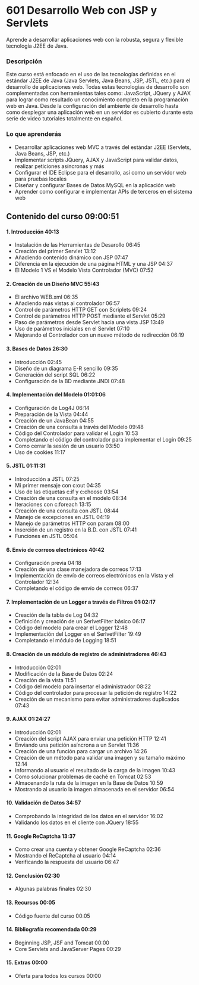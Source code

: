 # 601 Desarrollo Web con JSP y Servlets

Aprende a desarrollar aplicaciones web con la robusta, segura y flexible tecnología J2EE de Java.

### Descripción

Este curso está enfocado en el uso de las tecnologías definidas en el estándar J2EE de Java (Java Servlets, Java Beans, JSP, JSTL, etc.) para el desarrollo de aplicaciones web. Todas estas tecnologías de desarrollo son complementadas con herramientas tales como: JavaScript, JQuery y AJAX para lograr como resultado un conocimiento completo en la programación web en Java. Desde la configuración del ambiente de desarrollo hasta como desplegar una aplicación web en un servidor es cubierto durante esta serie de video tutoriales totalmente en español.

### Lo que aprenderás

* Desarrollar aplicaciones web MVC a través del estándar J2EE (Servlets, Java Beans, JSP, etc.)
* Implementar scripts JQuery, AJAX y JavaScript para validar datos, realizar peticiones asíncronas y más
* Configurar el IDE Eclipse para el desarrollo, así como un servidor web para pruebas locales
* Diseñar y configurar Bases de Datos MySQL en la aplicación web
* Aprender como configurar e implementar APIs de terceros en el sistema web

## Contenido del curso 09:00:51

#### 1. Introducción 40:13

   * Instalación de las Herramientas de Desarollo 06:45
   * Creación del primer Servlet 13:12
   * Añadiendo contenido dinámico con JSP 07:47
   * Diferencia en la ejecución de una página HTML y una JSP 04:37
   * El Modelo 1 VS el Modelo Vista Controlador (MVC) 07:52

#### 2. Creación de un Diseño MVC 55:43

   * El archivo WEB.xml 06:35
   * Añadiendo más vistas al controlador 06:57
   * Control de parámetros HTTP GET con Scriplets 09:24
   * Control de parámetros HTTP POST mediante el Servlet 05:29
   * Paso de parámetros desde Servlet hacia una vista JSP 13:49
   * Uso de parámetros iniciales en el Servlet 07:10
   * Mejorando el Controlador con un nuevo método de redirección 06:19

#### 3. Bases de Datos 26:30

   * Introducción 02:45
   * Diseño de un diagrama E-R sencillo 09:35
   * Generación del script SQL 06:22
   * Configuración de la BD mediante JNDI 07:48

#### 4. Implementación del Modelo 01:01:06

   * Configuración de Log4J 06:14
   * Preparación de la Vista 04:44
   * Creación de un JavaBean 04:55
   * Creación de una consulta a través del Modelo 09:48
   * Código del Controlador para validar el Login 10:53
   * Completando el código del controlador para implementar el Login 09:25
   * Como cerrar la sesión de un usuario 03:50
   * Uso de cookies 11:17

#### 5. JSTL 01:11:31

   * Introducción a JSTL 07:25
   * Mi primer mensaje con c:out 04:35
   * Uso de las etiquetas c:if y c:choose 03:54
   * Creación de una consulta en el modelo 08:34
   * Iteraciones con c:foreach 13:15
   * Creación de una consulta con JSTL 08:44
   * Manejo de excepciones en JSTL 04:19
   * Manejo de parámetros HTTP con param 08:00
   * Inserción de un registro en la B.D. con JSTL 07:41
   * Funciones en JSTL 05:04

#### 6. Envío de correos electrónicos 40:42

   * Configuración previa 04:18
   * Creación de una clase manejadora de correos 17:13
   * Implementación de envío de correos electrónicos en la Vista y el Controlador 12:34
   * Completando el código de envío de correos 06:37

#### 7. Implementación de un Logger a través de Filtros 01:02:17

   * Creación de la tabla de Log 04:32
   * Definición y creación de un SerlvetFilter básico 06:17
   * Código del modelo para crear el Logger 12:48
   * Implementación del Logger en el SerlvetFilter 19:49
   * Completando el módulo de Logging 18:51

#### 8. Creación de un módulo de registro de administradores 46:43

   * Introducción 02:01
   * Modificación de la Base de Datos 02:24
   * Creación de la vista 11:51
   * Código del modelo para insertar el administrador 08:22
   * Código del controlador para procesar la petición de registro 14:22
   * Creación de un mecanismo para evitar administradores duplicados 07:43

#### 9. AJAX 01:24:27

   * Introducción 02:01
   * Creación del script AJAX para enviar una petición HTTP 12:41
   * Enviando una petición asíncrona a un Servlet 11:36
   * Creación de una función para cargar un archivo 14:26
   * Creación de un método para validar una imagen y su tamaño máximo 12:14
   * Informando al usuario el resultado de la carga de la imagen 10:43
   * Como solucionar problemas de caché en Tomcat 02:53
   * Almacenando la ruta de la imagen en la Base de Datos 10:59
   * Mostrando al usuario la imagen almacenada en el servidor 06:54

#### 10. Validación de Datos 34:57

* Comprobando la integridad de los datos en el servidor 16:02
* Validando los datos en el cliente con JQuery 18:55

#### 11. Google ReCaptcha 13:37

   * Como crear una cuenta y obtener Google ReCaptcha 02:36
   * Mostrando el ReCaptcha al usuario 04:14
   * Verificando la respuesta del usuario 06:47

#### 12. Conclusión 02:30

   * Algunas palabras finales 02:30

#### 13. Recursos 00:05

   * Código fuente del curso 00:05

#### 14. Bibliografía recomendada 00:29

   * Beginning JSP, JSF and Tomcat 00:00
   * Core Servlets and JavaServer Pages 00:29

#### 15. Extras 00:00

   * Oferta para todos los cursos 00:00
